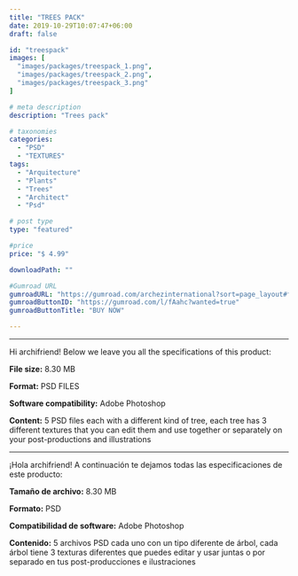 ```yaml
---
title: "TREES PACK"
date: 2019-10-29T10:07:47+06:00
draft: false

id: "treespack"
images: [
  "images/packages/treespack_1.png",
  "images/packages/treespack_2.png",
  "images/packages/treespack_3.png"
]

# meta description
description: "Trees pack"

# taxonomies
categories:
  - "PSD"
  - "TEXTURES"
tags:
  - "Arquitecture"
  - "Plants"
  - "Trees"
  - "Architect"
  - "Psd"

# post type
type: "featured"

#price
price: "$ 4.99"

downloadPath: ""

#Gumroad URL
gumroadURL: "https://gumroad.com/archezinternational?sort=page_layout#fAahc"
gumroadButtonID: "https://gumroad.com/l/fAahc?wanted=true"
gumroadButtonTitle: "BUY NOW"

---
```


___

Hi archifriend! Below we leave you all the specifications of this product:

**File size:** 8.30 MB

**Format:** PSD FILES

**Software compatibility:** Adobe Photoshop

**Content:** 5 PSD files each with a different kind of tree, each tree has 3 different textures that you can edit them and use together or separately on your post-productions and illustrations

_____

¡Hola archifriend! A continuación te dejamos todas las especificaciones de este producto:

**Tamaño de archivo:** 8.30 MB

**Formato:** PSD

**Compatibilidad de software:** Adobe Photoshop

**Contenido:** 5 archivos PSD cada uno con un tipo diferente de árbol, cada árbol tiene 3 texturas diferentes que puedes editar y usar juntas o por separado en tus post-producciones e ilustraciones